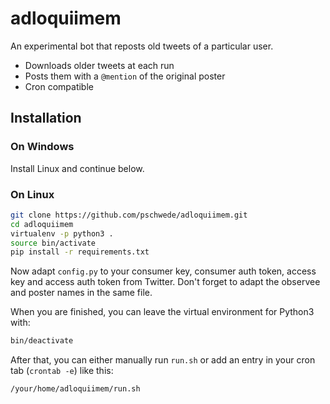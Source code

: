 # adloquiimem


An experimental bot that reposts old tweets of a particular user.

* Downloads older tweets at each run
* Posts them with a `@mention` of the original poster
* Cron compatible


## Installation


### On Windows

Install Linux and continue below.


### On Linux

```bash
git clone https://github.com/pschwede/adloquiimem.git
cd adloquiimem
virtualenv -p python3 .
source bin/activate
pip install -r requirements.txt
```

Now adapt `config.py` to your consumer key, consumer auth token, access key and access auth token from Twitter. Don't forget to adapt the observee and poster names in the same file.

When you are finished, you can leave the virtual environment for Python3 with:

```bash
bin/deactivate
```

After that, you can either manually run `run.sh` or add an entry in your cron tab (`crontab -e`) like this:

```bash
/your/home/adloquiimem/run.sh
```
